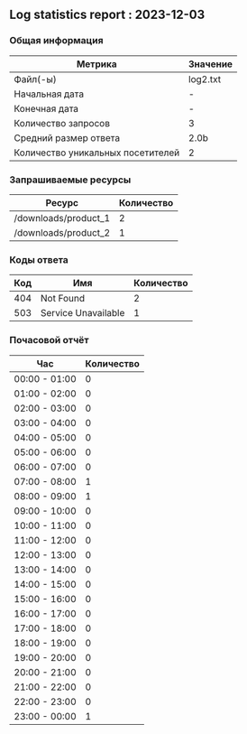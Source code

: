 ## Log statistics report : 2023-12-03

### Общая информация
|              Метрика              | Значение |
| --------------------------------- | -------- |
|             Файл(-ы)              | log2.txt |
|          Начальная дата           |    -     |
|           Конечная дата           |    -     |
|        Количество запросов        |    3     |
|       Средний размер ответа       |   2.0b   |
| Количество уникальных посетителей |    2     |

### Запрашиваемые ресурсы
|        Ресурс        | Количество |
| -------------------- | ---------- |
| /downloads/product_1 |     2      |
| /downloads/product_2 |     1      |

### Коды ответа
| Код |         Имя         | Количество |
| --- | ------------------- | ---------- |
| 404 |      Not Found      |     2      |
| 503 | Service Unavailable |     1      |

### Почасовой отчёт
|      Час      | Количество |
| ------------- | ---------- |
| 00:00 - 01:00 |     0      |
| 01:00 - 02:00 |     0      |
| 02:00 - 03:00 |     0      |
| 03:00 - 04:00 |     0      |
| 04:00 - 05:00 |     0      |
| 05:00 - 06:00 |     0      |
| 06:00 - 07:00 |     0      |
| 07:00 - 08:00 |     1      |
| 08:00 - 09:00 |     1      |
| 09:00 - 10:00 |     0      |
| 10:00 - 11:00 |     0      |
| 11:00 - 12:00 |     0      |
| 12:00 - 13:00 |     0      |
| 13:00 - 14:00 |     0      |
| 14:00 - 15:00 |     0      |
| 15:00 - 16:00 |     0      |
| 16:00 - 17:00 |     0      |
| 17:00 - 18:00 |     0      |
| 18:00 - 19:00 |     0      |
| 19:00 - 20:00 |     0      |
| 20:00 - 21:00 |     0      |
| 21:00 - 22:00 |     0      |
| 22:00 - 23:00 |     0      |
| 23:00 - 00:00 |     1      |

